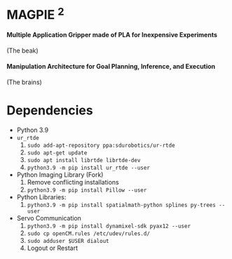 # MAGPIE $^2$
#### **M**ultiple **A**pplication **G**ripper made of **P**LA for **I**nexpensive **E**xperiments
(The beak)
#### **M**anipulation **A**rchitecture for **G**oal **P**lanning, **I**nference, and **E**xecution
(The brains)

# Dependencies
* Python 3.9
* `ur_rtde`
    1. `sudo add-apt-repository ppa:sdurobotics/ur-rtde` 
    1. `sudo apt-get update`
    1. `sudo apt install librtde librtde-dev`
    1. `python3.9 -m pip install ur_rtde --user`
* Python Imaging Library (Fork)
    1. Remove conflicting installations
    1. `python3.9 -m pip install Pillow --user`
* Python Libraries: 
    1. `python3.9 -m pip install spatialmath-python splines py-trees --user`
* Servo Communication
    1. `python3.9 -m pip install dynamixel-sdk pyax12 --user`
    1. `sudo cp openCM.rules /etc/udev/rules.d/`
    1. `sudo adduser $USER dialout`
    1. Logout or Restart